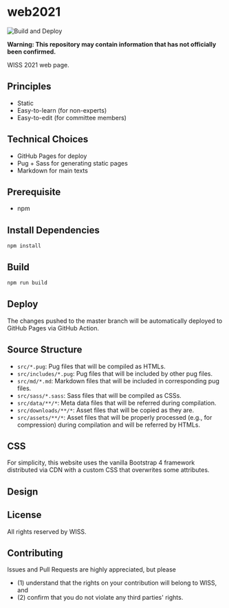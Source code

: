 # web2021

![Build and Deploy](https://github.com/WISSOrg/web2020/workflows/Build%20and%20Deploy/badge.svg)

__Warning: This repository may contain information that has not officially been confirmed.__

WISS 2021 web page.

## Principles

- Static
- Easy-to-learn (for non-experts)
- Easy-to-edit (for committee members)

## Technical Choices

- GitHub Pages for deploy
- Pug + Sass for generating static pages
- Markdown for main texts

## Prerequisite

- npm

## Install Dependencies

```
npm install
```

## Build

```bash
npm run build
```

## Deploy

The changes pushed to the master branch will be automatically deployed to GitHub Pages via GitHub Action.

## Source Structure

- `src/*.pug`: Pug files that will be compiled as HTMLs.
- `src/includes/*.pug`: Pug files that will be included by other pug files.
- `src/md/*.md`: Markdown files that will be included in corresponding pug files.
- `src/sass/*.sass`: Sass files that will be compiled as CSSs.
- `src/data/**/*`: Meta data files that will be referred during compilation.
- `src/downloads/**/*`: Asset files that will be copied as they are.
- `src/assets/**/*`: Asset files that will be properly processed (e.g., for compression) during compilation and will be referred by HTMLs.

## CSS

For simplicity, this website uses the vanilla Bootstrap 4 framework distributed via CDN with a custom CSS that overwrites some attributes.

## Design

## License

All rights reserved by WISS.

## Contributing

Issues and Pull Requests are highly appreciated, but please
- (1) understand that the rights on your contribution will belong to WISS, and
- (2) confirm that you do not violate any third parties' rights.
